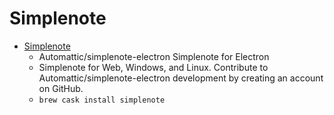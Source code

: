 # Simplenote
- [Simplenote](https://github.com/Automattic/simplenote-electron)
  -  Automattic/simplenote-electron Simplenote for Electron
  - Simplenote for Web, Windows, and Linux. Contribute to Automattic/simplenote-electron development by creating an account on GitHub.
  - `brew cask install simplenote`
